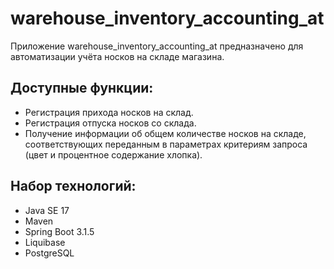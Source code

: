 # **warehouse_inventory_accounting_at**

Приложение warehouse_inventory_accounting_at предназначено для автоматизации учёта носков на складе магазина.

## Доступные функции:
* Регистрация прихода носков на склад.
* Регистрация отпуска носков со склада.
* Получение информации об общем количестве носков на складе, соответствующих переданным в параметрах критериям запроса
(цвет и процентное содержание хлопка).

## Набор технологий:
* Java SE 17
* Maven
* Spring Boot 3.1.5
* Liquibase
* PostgreSQL

